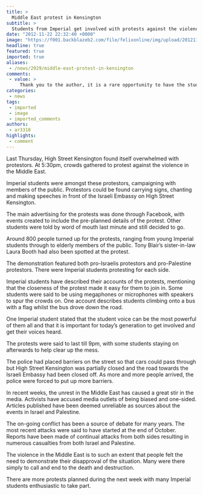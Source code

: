 ```yaml
---
title: >
  Middle East protest in Kensington
subtitle: >
  Students from Imperial get involved with protests against the violence in the Middle East. Protests blocks off parts of High Street Kensington
date: "2012-11-22 22:32:40 +0000"
image: "https://f001.backblazeb2.com/file/felixonline/img/upload/201211230025-tna08-south-kensington2.jpg"
headline: true
featured: true
imported: true
aliases:
 - /news/2929/middle-east-protest-in-kensington
comments:
 - value: >
     Thank you to the author, it is a rare opportunity to have the students' political opinions expressed despite university being THE time for most people to be active in politics. <br> <br>Perhaps the author of the article could have mentioned more facts, namely, the statistics of human life list and of damage? Facts are non-biased, so to say 3-5 Israelis and over 100 Palestinians including approximately 40 children were killed - is that biased? To say the damage to Israeli infrastructure was virtually nil, especially with the sophisticated US-sponsored military technology, while Gaza's agriculture, educational, governmental and housing infrastructure was torn to shreds - does these realities demand us to bend over backwards to conform to Western media's perception of 'neutrality'?
categories:
 - news
tags:
 - imported
 - image
 - imported_comments
authors:
 - ar3310
highlights:
 - comment
---
```


Last Thursday, High Street Kensington found itself overwhelmed with protestors. At 5:30pm, crowds gathered to protest against the violence in the Middle East.

Imperial students were amongst these protestors, campaigning with members of the public. Protestors could be found carrying signs, chanting and making speeches in front of the Israeli Embassy on High Street Kensington.

The main advertising for the protests was done through Facebook, with events created to include the pre-planned details of the protest. Other students were told by word of mouth last minute and still decided to go.

Around 800 people turned up for the protests, ranging from young Imperial students through to elderly members of the public. Tony Blair’s sister-in-law Laura Booth had also been spotted at the protest.

The demonstration featured both pro-Israelis protestors and pro-Palestine protestors. There were Imperial students protesting for each side.

Imperial students have described their accounts of the protests, mentioning that the closeness of the protest made it easy for them to join in. Some students were said to be using megaphones or microphones with speakers to spur the crowds on. One account describes students climbing onto a bus with a flag whilst the bus drove down the road.

One Imperial student stated that the student voice can be the most powerful of them all and that it is important for today’s generation to get involved and get their voices heard.

The protests were said to last till 9pm, with some students staying on afterwards to help clear up the mess.

The police had placed barriers on the street so that cars could pass through but High Street Kensington was partially closed and the road towards the Israeli Embassy had been closed off. As more and more people arrived, the police were forced to put up more barriers.

In recent weeks, the unrest in the Middle East has caused a great stir in the media. Activists have accused media outlets of being biased and one-sided. Articles published have been deemed unreliable as sources about the events in Israel and Palestine.

The on-going conflict has been a source of debate for many years. The most recent attacks were said to have started at the end of October. Reports have been made of continual attacks from both sides resulting in numerous casualties from both Israel and Palestine.

The violence in the Middle East is to such an extent that people felt the need to demonstrate their disapproval of the situation. Many were there simply to call and end to the death and destruction.

There are more protests planned during the next week with many Imperial students enthusiastic to take part.
